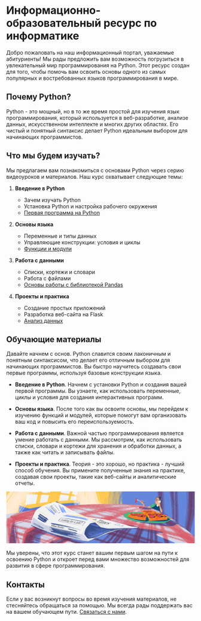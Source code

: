 # Информационно-образовательный ресурс по информатике

Добро пожаловать на наш информационный портал, уважаемые абитуриенты! Мы рады предложить вам возможность погрузиться в увлекательный мир программирования на Python. Этот ресурс создан для того, чтобы помочь вам освоить основы одного из самых популярных и востребованных языков программирования в мире.

## Почему Python?

Python - это мощный, но в то же время простой для изучения язык программирования, который используется в веб-разработке, анализе данных, искусственном интеллекте и многих других областях. Его чистый и понятный синтаксис делает Python идеальным выбором для начинающих программистов.

## Что мы будем изучать?

Мы предлагаем вам познакомиться с основами Python через серию видеоуроков и материалов. Наш курс охватывает следующие темы:

1. **Введение в Python**
   - Зачем изучать Python
   - Установка Python и настройка рабочего окружения
   - [Первая программа на Python](https://easy-quest.github.io/web/Python/01_%D0%9F%D0%B5%D1%80%D0%B2%D1%8B%D0%B5_%D1%88%D0%B0%D0%B3%D0%B8_%D0%B2_Python/1/#_5)

2. **Основы языка**
   - Переменные и типы данных
   - Управляющие конструкции: условия и циклы
   - [Функции и модули](https://docs.python.org/3/tutorial/modules.html)

3. **Работа с данными**
   - Списки, кортежи и словари
   - Работа с файлами
   - [Основы работы с библиотекой Pandas](https://alex-podrabinovich.medium.com/%D1%80%D0%B0%D0%B1%D0%BE%D1%82%D0%B0-%D1%81-pandas-%D1%87%D0%B0%D1%81%D1%82%D1%8C-1-%D0%BE%D1%81%D0%BD%D0%BE%D0%B2%D1%8B-34f47d6a3714)

4. **Проекты и практика**
   - Создание простых приложений
   - Разработка веб-сайта на Flask
   - [Анализ данных](https://blog.skillfactory.ru/kak-nachat-analizirovat-dannye-v-pandas-pervye-shagi/)

## Обучающие материалы

Давайте начнем с основ. Python славится своим лаконичным и понятным синтаксисом, что делает его отличным выбором для начинающих программистов. Вы быстро научитесь создавать свои первые программы, используя базовые конструкции языка.

- **Введение в Python**. Начнем с установки Python и создания вашей первой программы. Вы узнаете, как использовать переменные, циклы и условия для создания интерактивных программ.

- **Основы языка**. После того как вы освоите основы, мы перейдем к изучению функций и модулей, которые помогут вам организовать ваш код и повысить его переиспользуемость.

- **Работа с данными**. Важной частью программирования является умение работать с данными. Мы рассмотрим, как использовать списки, словари и кортежи для хранения и обработки данных, а также как читать и записывать файлы.

- **Проекты и практика**. Теория - это хорошо, но практика - лучший способ обучения. Вы примените полученные знания на практике, создавая свои проекты, такие как веб-сайты и аналитические отчеты.

![Иллюстрация к курсу Python](logo.png)

Мы уверены, что этот курс станет вашим первым шагом на пути к освоению Python и откроет перед вами множество возможностей для развития в сфере программирования.

## Контакты

Если у вас возникнут вопросы во время изучения материалов, не стесняйтесь обращаться за помощью. Мы всегда рады поддержать вас на вашем обучающем пути. [Связаться с нами](#).
